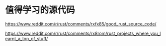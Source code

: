 # 值得学习的源代码

https://www.reddit.com/r/rust/comments/rxfx85/good_rust_source_code/

https://www.reddit.com/r/rust/comments/rx8rom/rust_projects_where_you_learnt_a_ton_of_stuff/